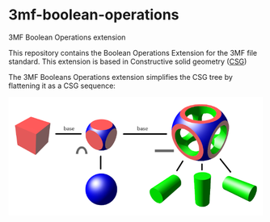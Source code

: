 # 3mf-boolean-operations
3MF Boolean Operations extension

This repository contains the Boolean Operations Extension for the 3MF file standard. This extension is based in Constructive solid geometry ([CSG](https://en.wikipedia.org/wiki/Constructive_solid_geometry))

The 3MF Booleans Operations extension simplifies the CSG tree by flattening it as a CSG sequence: 

![CSG binary tree](images/1.1_Csg_sequence.png)